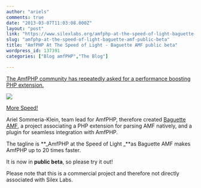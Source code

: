 ```yaml
---
author: "ariels"
comments: true
date: "2013-03-07T11:03:08.000Z"
layout: "post"
link: "https://www.silexlabs.org/amfphp-at-the-speed-of-light-baguette-amf-public-beta/"
slug: "amfphp-at-the-speed-of-light-baguette-amf-public-beta"
title: "AmfPHP At The Speed of Light - Baguette AMF public beta"
wordpress_id: 137391
categories: ["Blog amfPHP","The Blog"]

---
```

[The AmfPHP community has repeatedly asked for a performance boosting PHP extension.](https://www.silexlabs.org/133635/the-blog/lets-make-amfphp-faster/)

[![](https://www.silexlabs.org/wp-content/uploads/2013/03/speed.jpg)](https://www.silexlabs.org/137391/the-blog/amfphp-at-the-speed-of-light-baguette-amf-public-beta/attachment/speed/)


[More Speed!](http://www.flickr.com/photos/lauri_vain/2702725005/sizes/z/in/photostream/)


Ariel Sommeria-Klein, team lead for AmfPHP, therefore created [Baguette AMF](http://baguetteamf.com/), a project associating a PHP extension for parsing AMF natively, and a plugin for seamless integration with AmfPHP.

The tagline is **_AmfPHP at the Speed of Light _**as Baguette AMF makes AmfPHP up to 20 times faster.

It is now in **public beta**, so please try it out!

Please note that this is a commercial project and therefore not directly associated with Silex Labs.


